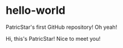 # hello-world
PatricStar's first GitHub repository! Oh yeah!

Hi, this's PatricStar! Nice to meet you!
